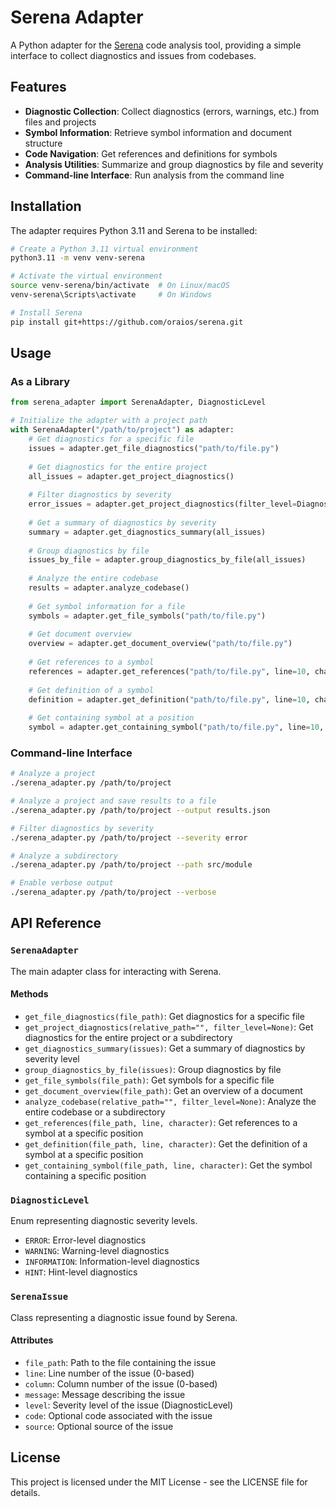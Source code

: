 # Serena Adapter

A Python adapter for the [Serena](https://github.com/oraios/serena) code analysis tool, providing a simple interface to collect diagnostics and issues from codebases.

## Features

- **Diagnostic Collection**: Collect diagnostics (errors, warnings, etc.) from files and projects
- **Symbol Information**: Retrieve symbol information and document structure
- **Code Navigation**: Get references and definitions for symbols
- **Analysis Utilities**: Summarize and group diagnostics by file and severity
- **Command-line Interface**: Run analysis from the command line

## Installation

The adapter requires Python 3.11 and Serena to be installed:

```bash
# Create a Python 3.11 virtual environment
python3.11 -m venv venv-serena

# Activate the virtual environment
source venv-serena/bin/activate  # On Linux/macOS
venv-serena\Scripts\activate     # On Windows

# Install Serena
pip install git+https://github.com/oraios/serena.git
```

## Usage

### As a Library

```python
from serena_adapter import SerenaAdapter, DiagnosticLevel

# Initialize the adapter with a project path
with SerenaAdapter("/path/to/project") as adapter:
    # Get diagnostics for a specific file
    issues = adapter.get_file_diagnostics("path/to/file.py")
    
    # Get diagnostics for the entire project
    all_issues = adapter.get_project_diagnostics()
    
    # Filter diagnostics by severity
    error_issues = adapter.get_project_diagnostics(filter_level=DiagnosticLevel.ERROR)
    
    # Get a summary of diagnostics by severity
    summary = adapter.get_diagnostics_summary(all_issues)
    
    # Group diagnostics by file
    issues_by_file = adapter.group_diagnostics_by_file(all_issues)
    
    # Analyze the entire codebase
    results = adapter.analyze_codebase()
    
    # Get symbol information for a file
    symbols = adapter.get_file_symbols("path/to/file.py")
    
    # Get document overview
    overview = adapter.get_document_overview("path/to/file.py")
    
    # Get references to a symbol
    references = adapter.get_references("path/to/file.py", line=10, character=15)
    
    # Get definition of a symbol
    definition = adapter.get_definition("path/to/file.py", line=10, character=15)
    
    # Get containing symbol at a position
    symbol = adapter.get_containing_symbol("path/to/file.py", line=10, character=15)
```

### Command-line Interface

```bash
# Analyze a project
./serena_adapter.py /path/to/project

# Analyze a project and save results to a file
./serena_adapter.py /path/to/project --output results.json

# Filter diagnostics by severity
./serena_adapter.py /path/to/project --severity error

# Analyze a subdirectory
./serena_adapter.py /path/to/project --path src/module

# Enable verbose output
./serena_adapter.py /path/to/project --verbose
```

## API Reference

### `SerenaAdapter`

The main adapter class for interacting with Serena.

#### Methods

- `get_file_diagnostics(file_path)`: Get diagnostics for a specific file
- `get_project_diagnostics(relative_path="", filter_level=None)`: Get diagnostics for the entire project or a subdirectory
- `get_diagnostics_summary(issues)`: Get a summary of diagnostics by severity level
- `group_diagnostics_by_file(issues)`: Group diagnostics by file
- `get_file_symbols(file_path)`: Get symbols for a specific file
- `get_document_overview(file_path)`: Get an overview of a document
- `analyze_codebase(relative_path="", filter_level=None)`: Analyze the entire codebase or a subdirectory
- `get_references(file_path, line, character)`: Get references to a symbol at a specific position
- `get_definition(file_path, line, character)`: Get the definition of a symbol at a specific position
- `get_containing_symbol(file_path, line, character)`: Get the symbol containing a specific position

### `DiagnosticLevel`

Enum representing diagnostic severity levels.

- `ERROR`: Error-level diagnostics
- `WARNING`: Warning-level diagnostics
- `INFORMATION`: Information-level diagnostics
- `HINT`: Hint-level diagnostics

### `SerenaIssue`

Class representing a diagnostic issue found by Serena.

#### Attributes

- `file_path`: Path to the file containing the issue
- `line`: Line number of the issue (0-based)
- `column`: Column number of the issue (0-based)
- `message`: Message describing the issue
- `level`: Severity level of the issue (DiagnosticLevel)
- `code`: Optional code associated with the issue
- `source`: Optional source of the issue

## License

This project is licensed under the MIT License - see the LICENSE file for details.

